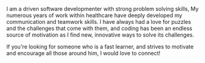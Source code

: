I am a driven software developmenter with strong problem solving skills, My numerous years of work within healthcare have deeply developed my communication and teamwork skills. I have always had a love for puzzles and the challenges that come with them, and coding has been an endless source of motivation as I find new, innovative ways to solve its challenges. 

If you're looking for someone who is a fast learner, and strives to motivate and encourage all those around him, I would love to connect!

